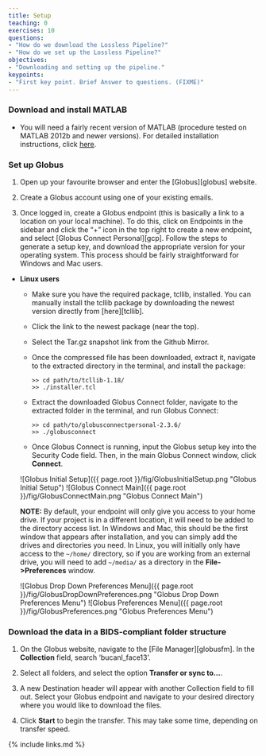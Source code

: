 ```yaml
---
title: Setup
teaching: 0
exercises: 10
questions:
- "How do we download the Lossless Pipeline?"
- "How do we set up the Lossless Pipeline?"
objectives:
- "Downloading and setting up the pipeline."
keypoints:
- "First key point. Brief Answer to questions. (FIXME)"
---
```


### Download and install MATLAB

- You will need a fairly recent version of MATLAB (procedure tested on MATLAB 2012b and newer versions). For detailed installation instructions, click [here](https://www.mathworks.com/help/compiler/install-the-matlab-runtime.html).

### Set up Globus

1. Open up your favourite browser and enter the [Globus][globus] website.

2. Create a Globus account using one of your existing emails.

3. Once logged in, create a Globus endpoint (this is basically a link to a location on your local machine). To do this, click on Endpoints in the sidebar and click the “+” icon in the top right to create a new endpoint, and select [Globus Connect Personal][gcp]. Follow the steps to generate a setup key, and download the appropriate version for your operating system. This process should be fairly straightforward for Windows and Mac users.

- **Linux users**

    - Make sure you have the required package, tcllib, installed. You can manually install the tcllib package by downloading the newest version directly from [here][tcllib].

    - Click the link to the newest package (near the top).

    - Select the Tar.gz snapshot link from the Github Mirror.

    - Once the compressed file has been downloaded, extract it, navigate to the extracted directory in the terminal, and install the package:

        `>> cd path/to/tcllib-1.18/`  
	    `>> ./installer.tcl`  

    - Extract the downloaded Globus Connect folder, navigate to the extracted folder in the terminal, and run Globus Connect:

        `>> cd path/to/globusconnectpersonal-2.3.6/`  
        `>> ./globusconnect`  

    - Once Globus Connect is running, input the Globus setup key into the Security Code field. Then, in the main Globus Connect window, click **Connect**.

    ![Globus Initial Setup]({{ page.root }}/fig/GlobusInitialSetup.png "Globus Initial Setup")
    ![Globus Connect Main]({{ page.root }}/fig/GlobusConnectMain.png "Globus Connect Main")

    **NOTE:** By default, your endpoint will only give you access to your home drive. If your project is in a different location, it will need to be added to the directory access list. In Windows and Mac, this should be the first window that appears after installation, and you can simply add the drives and directories you need. In Linux, you will initially only have access to the `~/home/` directory, so if you are working from an external drive, you will need to add `~/media/` as a directory in the **File->Preferences** window.

    ![Globus Drop Down Preferences Menu]({{ page.root }}/fig/GlobusDropDownPreferences.png "Globus Drop Down Preferences Menu")
    ![Globus Preferences Menu]({{ page.root }}/fig/GlobusPreferences.png "Globus Preferences Menu")

### Download the data in a BIDS-compliant folder structure

1. On the Globus website, navigate to the [File Manager][globusfm]. In the **Collection** field, search ‘bucanl_face13’.

2. Select all folders, and select the option **Transfer or sync to…**.

3. A new Destination header will appear with another Collection field to fill out. Select your Globus endpoint and navigate to your desired directory where you would like to download the files.

4. Click **Start** to begin the transfer. This may take some time, depending on transfer speed.

{% include links.md %}
